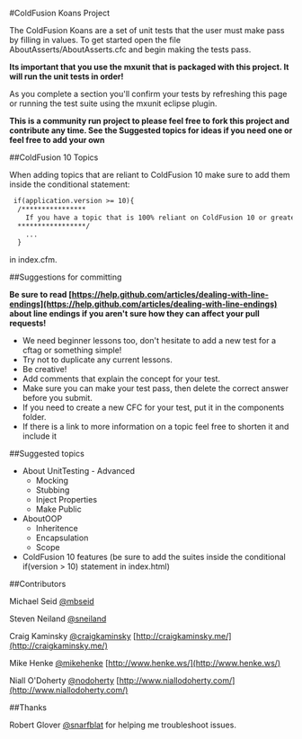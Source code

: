 #ColdFusion Koans Project

The ColdFusion Koans are a set of unit tests that the user must make pass by filling in values. To get started 
open the file AboutAsserts/AboutAsserts.cfc and begin making the tests pass.

**Its important that you use the mxunit that is packaged with this project.   It will run the unit tests in order!**

As you complete a section you'll confirm your tests by refreshing this page or running the test suite using the mxunit eclipse plugin.

**This is a community run project to please feel free to fork this project and contribute any time.  See the Suggested topics for ideas if you need one or feel free to add your own**

##ColdFusion 10 Topics

When adding topics that are reliant to ColdFusion 10 make sure to add them inside the conditional statement:

```cfm
 if(application.version >= 10){
  /****************
    If you have a topic that is 100% reliant on ColdFusion 10 or greater add them here
  *****************/
    ...
  } 
```
in index.cfm.

##Suggestions for committing

**Be sure to read [https://help.github.com/articles/dealing-with-line-endings](https://help.github.com/articles/dealing-with-line-endings) about line endings if you aren't sure how they can affect your pull requests!**
* We need beginner lessons too, don't hesitate to add a new test for a cftag or something simple!
* Try not to duplicate any current lessons.
* Be creative!
* Add comments that explain the concept for your test.
* Make sure you can make your test pass, then delete the correct answer before you submit.
* If you need to create a new CFC for your test, put it in the components folder. 
* If there is a link to more information on a topic feel free to shorten it and include it

##Suggested topics

* About UnitTesting - Advanced
  * Mocking
  * Stubbing
  * Inject Properties
  * Make Public
* AboutOOP
  * Inheritence
  * Encapsulation
  * Scope
* ColdFusion 10 features (be sure to add the suites inside the conditional if(version > 10) statement in index.html)

##Contributors

Michael Seid [@mbseid](http://twitter.com/#!/mbseid)

Steven Neiland [@sneiland](http://twitter.com/#!/sneiland)

Craig Kaminsky [@craigkaminsky](http://twitter.com/#!/craigkaminsky) [http://craigkaminsky.me/](http://craigkaminsky.me/)

Mike Henke [@mikehenke](http://twitter.com/#!/mikehenke) [http://www.henke.ws/](http://www.henke.ws/)

Niall O'Doherty [@nodoherty](http://twitter.com/#!/nodoherty) [http://www.niallodoherty.com/](http://www.niallodoherty.com/)

##Thanks

Robert Glover [@snarfblat](http://twitter.com/#!/snarfblat) for helping me troubleshoot issues.
